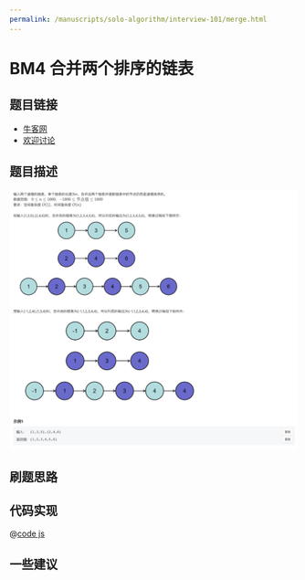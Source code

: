 ```yaml
---
permalink: /manuscripts/solo-algorithm/interview-101/merge.html
---
```

# BM4 合并两个排序的链表

## 题目链接

- [牛客网](https://www.nowcoder.com/share/jump/8484115461694574392596)
- [欢迎讨论]()

## 题目描述

![反转链表.png](../images/merge.png)

## 刷题思路

## 代码实现

@[code js](@code/algorithm/interview-101/merge.js)

## 一些建议
